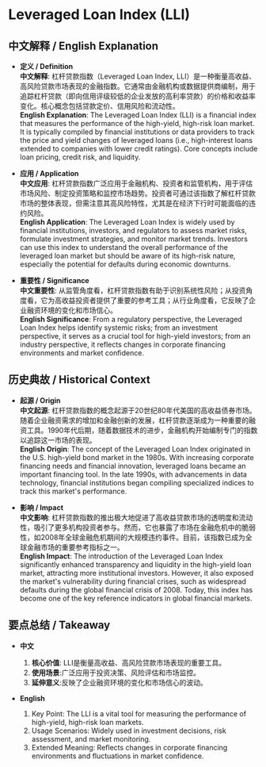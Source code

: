 # Leveraged Loan Index (LLI)

## 中文解释 / English Explanation

* **定义 / Definition**  
  **中文解释**: 杠杆贷款指数（Leveraged Loan Index, LLI）是一种衡量高收益、高风险贷款市场表现的金融指数。它通常由金融机构或数据提供商编制，用于追踪杠杆贷款（即向信用评级较低的企业发放的高利率贷款）的价格和收益率变化。核心概念包括贷款定价、信用风险和流动性。  
  **English Explanation**: The Leveraged Loan Index (LLI) is a financial index that measures the performance of the high-yield, high-risk loan market. It is typically compiled by financial institutions or data providers to track the price and yield changes of leveraged loans (i.e., high-interest loans extended to companies with lower credit ratings). Core concepts include loan pricing, credit risk, and liquidity.

* **应用 / Application**  
  **中文应用**: 杠杆贷款指数广泛应用于金融机构、投资者和监管机构，用于评估市场风险、制定投资策略和监控市场趋势。投资者可通过该指数了解杠杆贷款市场的整体表现，但需注意其高风险特性，尤其是在经济下行时可能面临的违约风险。  
  **English Application**: The Leveraged Loan Index is widely used by financial institutions, investors, and regulators to assess market risks, formulate investment strategies, and monitor market trends. Investors can use this index to understand the overall performance of the leveraged loan market but should be aware of its high-risk nature, especially the potential for defaults during economic downturns.

* **重要性 / Significance**  
  **中文重要性**: 从监管角度看，杠杆贷款指数有助于识别系统性风险；从投资角度看，它为高收益投资者提供了重要的参考工具；从行业角度看，它反映了企业融资环境的变化和市场信心。  
  **English Significance**: From a regulatory perspective, the Leveraged Loan Index helps identify systemic risks; from an investment perspective, it serves as a crucial tool for high-yield investors; from an industry perspective, it reflects changes in corporate financing environments and market confidence.

## 历史典故 / Historical Context

* **起源 / Origin**  
  **中文起源**: 杠杆贷款指数的概念起源于20世纪80年代美国的高收益债券市场。随着企业融资需求的增加和金融创新的发展，杠杆贷款逐渐成为一种重要的融资工具。1990年代后期，随着数据技术的进步，金融机构开始编制专门的指数以追踪这一市场的表现。  
  **English Origin**: The concept of the Leveraged Loan Index originated in the U.S. high-yield bond market in the 1980s. With increasing corporate financing needs and financial innovation, leveraged loans became an important financing tool. In the late 1990s, with advancements in data technology, financial institutions began compiling specialized indices to track this market's performance.

* **影响 / Impact**  
  **中文影响**: 杠杆贷款指数的推出极大地促进了高收益贷款市场的透明度和流动性，吸引了更多机构投资者参与。然而，它也暴露了市场在金融危机中的脆弱性，如2008年全球金融危机期间的大规模违约事件。目前，该指数已成为全球金融市场的重要参考指标之一。  
  **English Impact**: The introduction of the Leveraged Loan Index significantly enhanced transparency and liquidity in the high-yield loan market, attracting more institutional investors. However, it also exposed the market's vulnerability during financial crises, such as widespread defaults during the global financial crisis of 2008. Today, this index has become one of the key reference indicators in global financial markets.

## 要点总结 / Takeaway

* **中文**  
  1. **核心价值**: LLI是衡量高收益、高风险贷款市场表现的重要工具。
  2. **使用场景**:广泛应用于投资决策、风险评估和市场监控。
  3. **延伸意义**:反映了企业融资环境的变化和市场信心的波动。

* **English**  
  1. Key Point: The LLI is a vital tool for measuring the performance of high-yield, high-risk loan markets.
  2. Usage Scenarios: Widely used in investment decisions, risk assessment, and market monitoring.
  3. Extended Meaning: Reflects changes in corporate financing environments and fluctuations in market confidence.